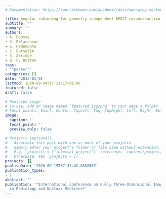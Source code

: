 ```yaml
---
# Documentation: https://sourcethemes.com/academic/docs/managing-content/

title: Angular rebinning for geometry independent SPECT reconstruction
subtitle: ''
summary: ''
authors:
- A. Bousse
- K. Erlandsson
- S. Pedemonte
- S. Ourselin
- S. Arridge
- B. F. Hutton
tags:
- '"poster"'
categories: []
date: '2013-01-01'
lastmod: 2020-09-04T17:21:17+02:00
featured: false
draft: false

# Featured image
# To use, add an image named `featured.jpg/png` to your page's folder.
# Focal points: Smart, Center, TopLeft, Top, TopRight, Left, Right, BottomLeft, Bottom, BottomRight.
image:
  caption: ''
  focal_point: ''
  preview_only: false

# Projects (optional).
#   Associate this post with one or more of your projects.
#   Simply enter your project's folder or file name without extension.
#   E.g. `projects = ["internal-project"]` references `content/project/deep-learning/index.md`.
#   Otherwise, set `projects = []`.
projects: []
publishDate: '2020-09-19T07:35:42.088286Z'
publication_types:
- 1
abstract: ''
publication: '*International Conference on Fully Three-Dimensional Image Reconstruction
  in Radiology and Nuclear Medicine*'
---
```

